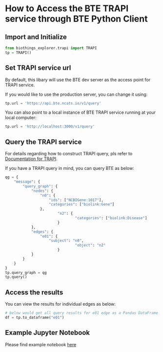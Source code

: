 # How to Access the BTE TRAPI service through BTE Python Client

## Import and Initialize

```python
from biothings_explorer.trapi import TRAPI
tp = TRAPI()
```

## Set TRAPI service url

By default, this libary will use the BTE dev server as the access point for TRAPI service.

If you would like to use the production server, you can change it using:

```python
tp.url = 'https://api.bte.ncats.io/v1/query'
```

You can also point to a local instance of BTE TRAPI service running at your local computer:

```python
tp.url = 'http://localhost:3000/v1/query'
```

## Query the TRAPI service

For details regarding how to construct TRAPI query, pls refer to [Documentation for TRAPI](https://github.com/NCATSTranslator/ReasonerAPI/blob/master/TranslatorReasonerAPI.yaml).

If you have a TRAPI query in mind, you can query BTE as below:

```python
qg = {
	"message": {
		"query_graph": {
			"nodes": {
				"n0": {
					"ids": ["NCBIGene:1017"],
					"categories": ["biolink:Gene"]
				},
                		"n2": {
                    			"categories": ["biolink:Disease"]
                		}
			},
			"edges": {
				"e01": {
					"subject": "n0",
                    			"object": "n2"
                		}
			}
		}
	}
}
tp.query_graph = qg
tp.query()
```

## Access the results

You can view the results for individual edges as below:

```python
# below would get all query results for e01 edge as a Pandas DataFrame
df = tp.to_dataframe("e01")

```

## Example Jupyter Notebook

Please find example notebook [here](https://github.com/biothings/biothings_explorer/blob/master/jupyter%20notebooks/How_to_use_bte_trapi_through_py_client.ipynb)
